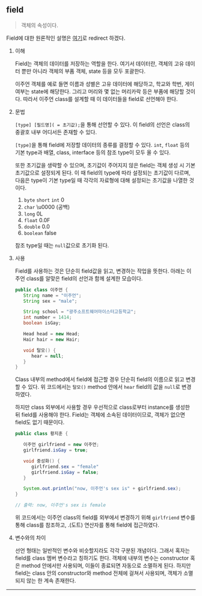 ## field

> 객체의 속성이다.

Field에 대한 원론적인 설명은 [여기](https://github.com/976520/TIL/blob/main/Java/Object%20Oriented%20Programming/%EA%B0%9C%EB%85%90.md)로 redirect 하겠다.

1. 이해

   Field는 객체의 데이터를 저장하는 역할을 한다. 여기서 데이터란, 객체의 고유 데이터 뿐만 아니라 객체의 부품 객체, state 등을 모두 포괄한다.

   이주언 객체를 예로 들면 이름과 성별은 고유 데이터에 해당하고, 학교와 학번, 게이 여부는 state에 해당한다. 그리고 머리와 몇 없는 머리카락 등은 부품에 해당할 것이다. 따라서 이주언 class를 설계할 때 이 데이터들을 field로 선언해야 한다.

1. 문법

   `[type] [필드명]( = 초기값);`을 통해 선언할 수 있다. 이 field의 선언은 class의 중괄호 내부 어디서든 존재할 수 있다.

   `[type]`을 통해 field에 저장할 데이터의 종류를 결정할 수 있다. `int`, `float` 등의 기본 type과 배열, class, interface 등의 참조 type이 모두 올 수 있다.

   또한 초기값을 생략할 수 있으며, 초기값이 주어지지 않은 field는 객체 생성 시 기본 초기값으로 설정되게 된다. 이 때 field의 type에 따라 설정되는 초기값이 다르며, 다음은 type이 기본 type일 때 각각의 자료형에 대해 설정되는 초기값을 나열한 것이다.

   1. `byte` `short` `int` 0
   2. `char` \u0000 (공백)
   3. `long` 0L
   4. `float` 0.0F
   5. `double` 0.0
   6. `boolean` false

   참조 type일 때는 `null`값으로 초기화 된다.

1. 사용

   Field를 사용하는 것은 단순히 field값을 읽고, 변경하는 작업을 뜻한다. 아래는 이주언 class를 알맞은 field의 선언과 함께 설계한 모습이다.

   ```java
   public class 이주언 {
      String name = "이주언";
      String sex = "male";

      String school = "광주소프트웨어마이스터고등학교";
      int number = 1414;
      boolean isGay;

      Head head = new Head;
      Hair hair = new Hair;

      void 탈모() {
         hear = null;
      }
   }
   ```

   Class 내부의 method에서 field에 접근할 경우 단순히 field의 이름으로 읽고 변경할 수 있다. 위 코드에서는 `탈모()` method 안에서 `hear` field의 값을 `null`로 변경하였다.

   하지만 class 외부에서 사용할 경우 우선적으로 class로부터 instance를 생성한 뒤 field를 사용해야 한다. Field는 객체에 소속된 데이터이므로, 객체가 없으면 field도 없기 때문이다.

   ```java
   public class 황지훈 {

      이주언 girlfriend = new 이주언;
      girlfriend.isGay = true;

      void 중성화() {
         girlfriend.sex = "female"
         girlfriend.isGay = false;
      }

      System.out.println("now, 이주언's sex is" + girlfriend.sex);
   }

   // 출력: now, 이주언's sex is female
   ```

   위 코드에서는 이주언 class의 field를 외부에서 변경하기 위해 `girlfriend` 변수를 통해 class를 참조하고, .(도트) 연산자를 통해 field에 접근하였다.

1. 변수와의 차이

   선언 형태는 일반적인 변수와 비슷할지라도 각각 구분된 개념이다. 그래서 혹자는 field를 class 멤버 변수라고 칭하기도 한다. 객체에 내부의 변수는 constructor 혹은 method 안에서만 사용되며, 이들이 종료되면 자동으로 소멸하게 된다. 하지만 field는 class 안의 constructor와 method 전체에 걸쳐서 사용되며, 객체가 소멸되지 않는 한 계속 존재한다.

---

